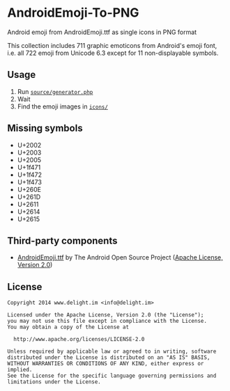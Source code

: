 # AndroidEmoji-To-PNG

Android emoji from AndroidEmoji.ttf as single icons in PNG format

This collection includes 711 graphic emoticons from Android's emoji font, i.e. all 722 emoji from Unicode 6.3 except for 11 non-displayable symbols.

## Usage

 1. Run [`source/generator.php`](source/generator.php)
 2. Wait
 3. Find the emoji images in [`icons/`](icons/)

## Missing symbols

 * U+2002
 * U+2003
 * U+2005
 * U+1f471
 * U+1f472
 * U+1f473
 * U+260E
 * U+261D
 * U+2611
 * U+2614
 * U+2615

## Third-party components

 * [AndroidEmoji.ttf](https://github.com/android/platform_frameworks_base/blob/514bdc3b6e62240ff4df686a7844d5ecdd9a0a66/data/fonts/AndroidEmoji.ttf) by The Android Open Source Project ([Apache License, Version 2.0](http://www.apache.org/licenses/LICENSE-2.0))

## License

```
Copyright 2014 www.delight.im <info@delight.im>

Licensed under the Apache License, Version 2.0 (the "License");
you may not use this file except in compliance with the License.
You may obtain a copy of the License at

  http://www.apache.org/licenses/LICENSE-2.0

Unless required by applicable law or agreed to in writing, software
distributed under the License is distributed on an "AS IS" BASIS,
WITHOUT WARRANTIES OR CONDITIONS OF ANY KIND, either express or implied.
See the License for the specific language governing permissions and
limitations under the License.
```